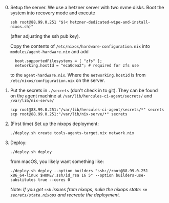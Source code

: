 0. Setup the server.  We use a hetzner server with two nvme disks.
   Boot the system into recovery mode and execute
   ```
   ssh root@88.99.0.251 "$(< hetzner-dedicated-wipe-and-install-nixos.sh)"
   ```
   (after adjusting the ssh pub key).

   Copy the contents of `/etc/nixos/hardware-configuration.nix` into `modules/agent-hardware.nix` and add
   ```
     boot.supportedFilesystems = [ "zfs" ];
     networking.hostId = "eca0dea2"; # required for zfs use
   ```
   to the `agent-hardware.nix`. Where the `networking.hostId` is from `/etc/nixos/configuration.nix` on the server.

1. Put the secrets in `./secrets` (don't check in to git).
   They can be found on the agent machine at `/var/lib/hercules-ci-agent/secrets/` and `/var/lib/nix-serve/`
   ```
   scp root@88.99.0.251:"/var/lib/hercules-ci-agent/secrets/*" secrets
   scp root@88.99.0.251:"/var/lib/nix-serve/*" secrets
   ```

2. (First time) Set up the nixops deployment:
   ```
   ./deploy.sh create tools-agents-target.nix network.nix
   ```

3. Deploy:
   ```
   ./deploy.sh deploy
   ```
   from macOS, you likely want something like:
   ```
   ./deploy.sh deploy --option builders "ssh://root@88.99.0.251 x86_64-linux $HOME/.ssh/id_rsa 16 5" --option builders-use-substitutes true --cores 0
   ```

   Note: *If you get `ssh` issues from nixops, nuke the nixops state: `rm secrets/state.nixops` and recreate the deployment.*
